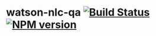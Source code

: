 # watson-nlc-qa [![Build Status](https://travis-ci.org/cognitom/watson-nlc-qa.svg?branch=master)](https://travis-ci.org/cognitom/watson-nlc-qa) [![NPM version](https://badge.fury.io/js/watson-nlc-qa.svg)](http://badge.fury.io/js/watson-nlc-qa)
